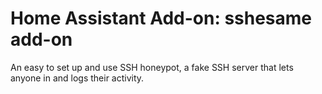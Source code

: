 # Home Assistant Add-on: sshesame add-on

An easy to set up and use SSH honeypot, a fake SSH server that lets anyone in and logs their activity.
